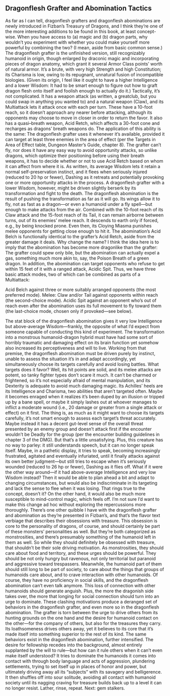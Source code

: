 ## Dragonflesh Grafter and Abomination Tactics

As far as I can tell, dragonflesh grafters and dragonflesh abominations are newly introduced in Fizban’s Treasury of Dragons, and I think they’re one of the more interesting additions to be found in this book, at least concept-wise. When you have access to (a) magic and (b) dragon parts, why wouldn’t you experiment with whether you could make yourself more powerful by combining the two? (I mean, aside from basic common sense.)
The dragonflesh grafter is the unfinished version, still recognizably humanoid in origin, though enlarged by draconic magic and incorporating pieces of dragon anatomy, which grant it several Armor Class points’ worth of natural armor. It’s a brute, with very high Strength and high Constitution; its Charisma is low, owing to its repugnant, unnatural fusion of incompatible biologies. (Given its origin, I feel like it ought to have a higher Intelligence and a lower Wisdom: It had to be smart enough to figure out how to graft dragon flesh onto itself and foolish enough to actually do it.)
Tactically, it’s not complicated. It has a weapon attack (as written, a greatclub, but you could swap in anything you wanted to) and a natural weapon (Claw), and its Multiattack lets it attack once with each per turn. These have a 10-foot reach, so it doesn’t approach any nearer before attacking, although its opponents may choose to move in closer in order to return the favor. It also has a quasi–breath weapon, Acid Retch, which affects a 30-foot cone and recharges as dragons’ breath weapons do. The application of this ability is the same: The dragonflesh grafter uses it whenever it’s available, provided it can target at least three enemies in the area of effect (per the Targets in Area of Effect table, Dungeon Master’s Guide, chapter 8). The grafter can’t fly, nor does it have any easy way to avoid opportunity attacks, so unlike dragons, which optimize their positioning before using their breath weapons, it has to decide whether or not to use Acid Retch based on whom it can affect from where it is.
As written, its average Wisdom lets it retain a normal self-preservation instinct, and it flees when seriously injured (reduced to 20 hp or fewer), Dashing as it retreats and potentially provoking one or more opportunity attacks in the process. A dragonflesh grafter with a lower Wisdom, however, might be driven slightly berserk by its transformation and fight to the death.
The dragonflesh abomination is the result of pushing the transformation as far as it will go. Its wings allow it to fly, not as fast as a dragon—or even a humanoid under a fly spell—but enough to make attacks from the air. Combined with the 10-foot reach of its Claw attack and the 15-foot reach of its Tail, it can remain airborne between turns, out of its enemies’ melee reach. It descends to earth only if forced, e.g., by being knocked prone. Even then, its Cloying Miasma punishes melee opponents for getting close enough to hit it.
The abomination’s Acid Belch is functionally identical to the grafter’s Acid Retch, aside from the greater damage it deals. Why change the name? I think the idea here is to imply that the abomination has become more dragonlike than the grafter: The grafter could spew only bile, but the abomination can actually expel a gas, something much more akin to, say, the Poison Breath of a green dragon. In addition, the abomination can target opponents who refuse to get within 15 feet of it with a ranged attack, Acidic Spit.
Thus, we have three basic attack modes, two of which can be combined as parts of a Multiattack:

Acid Belch against three or more suitably arranged opponents (the most preferred mode).
Melee: Claw and/or Tail against opponents within reach (the second-choice mode).
Acidic Spit against an opponent who’s out of reach even after the abomination uses its full movement to fly toward them (the last-choice mode, chosen only if provoked—see below).

The stat block of the dragonflesh abomination gives it very low Intelligence but above-average Wisdom—frankly, the opposite of what I’d expect from someone capable of conducting this kind of experiment. The transformation into a monstrous humanoid-dragon hybrid must have had some sort of horribly traumatic and damaging effect on its brain function yet somehow also increased its perceptiveness and will to live. Working from that premise, the dragonflesh abomination must be driven purely by instinct, unable to assess the situation it’s in and adapt accordingly, yet simultaneously choose its targets carefully and avoid losing battles.
What targets does it favor? Well, its hit points are solid, and its melee attacks are potent, so tanky fighter types don’t scare it much. It can’t be charmed or frightened, so it’s not especially afraid of mental manipulation, and its Dexterity is adequate to avoid much damaging magic. Its Achilles’ heels are its Intelligence and Charisma, two abilities that aren’t targeted often. Maybe it becomes enraged when it realizes it’s been duped by an illusion or tripped up by a bane spell, or maybe it simply lashes out at whoever manages to inflict a moderate wound (i.e., 20 damage or greater from a single attack or effect) on it first.
The thing is, as much as it might want to choose its targets carefully, it’s not smart enough to assess each target’s threat accurately. Maybe instead it has a decent gut-level sense of the overall threat presented by an enemy group and doesn’t attack first if the encounter wouldn’t be Deadly for the group (per the encounter building guidelines in chapter 3 of the DMG). But that’s a little unsatisfying. Plus, this creature has no way to parley: it still understands speech, but it can no longer speak itself. Maybe, in a pathetic display, it tries to speak, becoming increasingly frustrated, agitated and eventually infuriated, until it finally attacks against its own better judgment—but still tries to escape when it’s seriously wounded (reduced to 26 hp or fewer), Dashing as it flies off.
What if it were the other way around—if it had above-average Intelligence and very low Wisdom instead? Then it would be able to plan ahead a bit and adapt to changing circumstances, but would also be indiscriminate in its targeting and lack the sense to flee when it was losing. That rings true to the concept, doesn’t it? On the other hand, it would also be much more susceptible to mind-control magic, which feels off. I’m not sure I’d want to make this change ad hoc without exploring the repercussions more thoroughly.
There’s one other quibble I have with the dragonflesh grafter and abomination as they’re presented in Fizban’s, and that’s the flavor text verbiage that describes their obsessions with treasure. This obsession is core to the personality of dragons, of course, and should certainly be part of these monsters’ personalities as well. But they’re both categorized as monstrosities, and there’s presumably something of the humanoid left in them as well. So while they should definitely be obsessed with treasure, that shouldn’t be their sole driving motivation.
As monstrosities, they should care about food and territory, and these urges should be powerful. They should be not only hungry but ravenous, not only territorial but paranoid and aggressive toward trespassers. Meanwhile, the humanoid part of them should still long to be part of society, to care about the things that groups of humanoids care about, and to crave interaction with other humanoids. Of course, they have no proficiency in social skills, and the dragonflesh abomination can’t even talk anymore. This loss of connection with other humanoids should generate anguish. Plus, the more the dragonish side takes over, the more that longing for social connection should turn into an urge to dominate.
These clashing motivations produce a deranged set of behaviors in the dragonflesh grafter, and even more so in the dragonflesh abomination. The grafter is torn between the urge to drive others from its hunting grounds on the one hand and the desire for humanoid contact on the other—for the company of others, but also for the treasures they carry. Its loathsomeness drives others away, yet it believes to its core that it’s made itself into something superior to the rest of its kind. The same behaviors exist in the dragonflesh abomination, further intensified. The desire for fellowship recedes into the background, almost entirely supplanted by the will to rule—but how can it rule others when it can’t even make itself understood? It tries to dominate the humanoids it comes into contact with through body language and acts of aggression, plundering settlements, trying to set itself up in places of honor and power, but ultimately driving away all its “subjects” with its savagery and belligerence. It then shuffles off into sour solitude, avoiding all contact with humanoid society until its nagging craving for treasure builds back up to a level it can no longer resist. Lather, rinse, repeat.
Next: gem stalkers.
